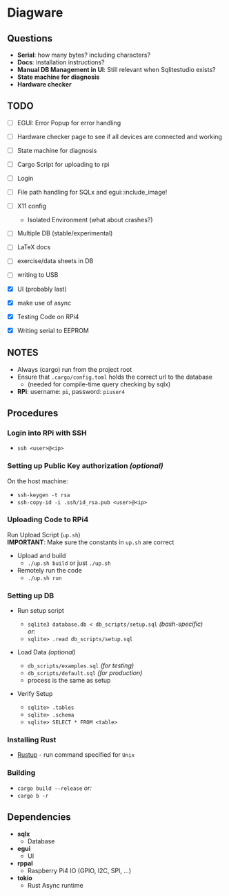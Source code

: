 # Diagware

## Questions

- **Serial**: how many bytes? including characters?
- **Docs**: installation instructions?
- **Manual DB Management in UI**: Still relevant when Sqlitestudio exists?
- **State machine for diagnosis**
- **Hardware checker**





## TODO

- [ ] EGUI: Error Popup for error handling
- [ ] Hardware checker page to see if all devices are connected and working
- [ ] State machine for diagnosis
- [ ] Cargo Script for uploading to rpi
- [ ] Login
- [ ] File path handling for SQLx and egui::include_image!
- [ ] X11 config
  - Isolated Environment (what about crashes?)
- [ ] Multiple DB (stable/experimental)
- [ ] LaTeX docs
- [ ] exercise/data sheets in DB
- [ ] writing to USB
- [x] UI (probably last)
- [x] make use of async
- [x] Testing Code on RPi4
- [x] Writing serial to EEPROM


## NOTES

- Always (cargo) run from the project root
- Ensure that `.cargo/config.toml` holds the correct url to the database
  - (needed for compile-time query checking by sqlx)
- **RPi**: username: `pi`, password: `piuser4`



## Procedures


### Login into RPi with SSH

- `ssh <user>@<ip>`


### Setting up Public Key authorization *(optional)*

On the host machine:

- `ssh-keygen -t rsa`
- `ssh-copy-id -i .ssh/id_rsa.pub <user>@<ip>`



### Uploading Code to RPi4

Run Upload Script (`up.sh`)\
**IMPORTANT**: Make sure the constants in `up.sh` are correct

- Upload and build
  - `./up.sh build` or just `./up.sh`
- Remotely run the code
  - `./up.sh run`



### Setting up DB

- Run setup script
  - `sqlite3 database.db < db_scripts/setup.sql` *(bash-specific)*\
  *or:*
  - `sqlite> .read db_scripts/setup.sql`

- Load Data *(optional)*
  - `db_scripts/examples.sql` *(for testing)*
  - `db_scripts/default.sql` *(for production)*
  - process is the same as setup

- Verify Setup
  - `sqlite> .tables`
  - `sqlite> .schema`
  - `sqlite> SELECT * FROM <table>`


### Installing Rust

- [Rustup](https://rustup.rs/) - run command specified for `Unix`


### Building

- `cargo build --release`
*or:*
- `cargo b -r`




## Dependencies

- **sqlx**
  - Database
- **egui**
  - UI
- **rppal**
  - Raspberry Pi4 IO (GPIO, I2C, SPI, ...)
- **tokio**
  - Rust Async runtime
